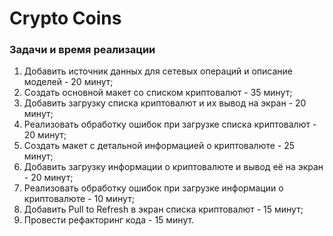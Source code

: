# Crypto Coins

### Задачи и время реализации

1. Добавить источник данных для сетевых операций и описание моделей - 20 минут;
2. Создать основной макет со списком криптовалют - 35 минут;
3. Добавить загрузку списка криптовалют и их вывод на экран - 20 минут;
4. Реализовать обработку ошибок при загрузке списка криптовалют - 20 минут;
5. Создать макет с детальной информацией о криптовалюте - 25 минут;
6. Добавить загрузку информации о криптовалюте и вывод её на экран - 20 минут;
7. Реализовать обработку ошибок при загрузке информации о криптовалюте - 10 минут;
8. Добавить Pull to Refresh в экран списка криптовалют - 15 минут;
9. Провести рефакторинг кода - 15 минут.
